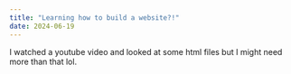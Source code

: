 ```yaml
---
title: "Learning how to build a website?!"
date: 2024-06-19
---
```

I watched a youtube video and looked at some html files but I might need more than that lol.
